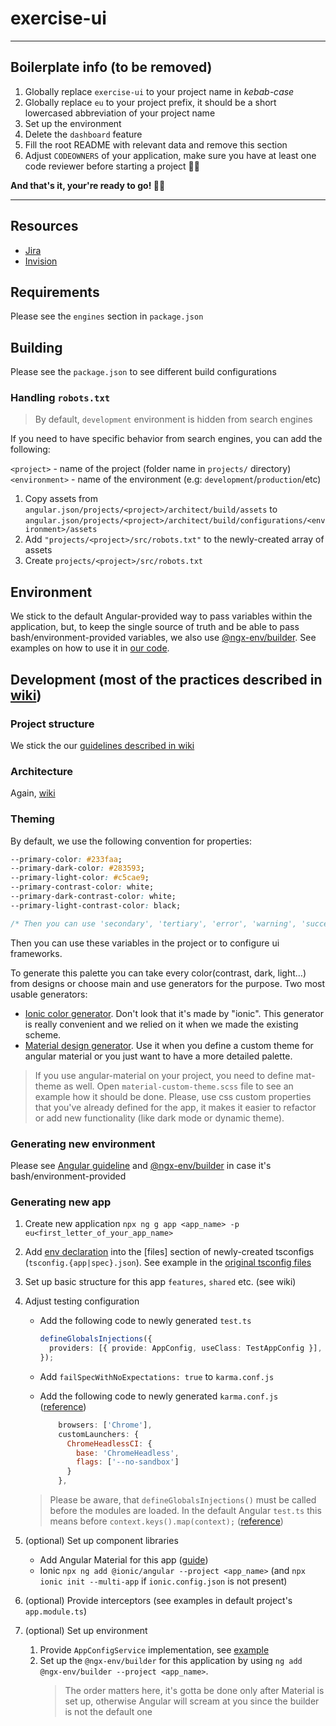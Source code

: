 # exercise-ui

---

<!-- TODO: This section is to be removed when a project is started. -->

## Boilerplate info (to be removed)

<section>
  <ol class="next-steps">
    <li>
      Globally replace <code>exercise-ui</code> to your project
      name in
      <em>kebab-case</em>
    </li>
    <li>
      Globally replace <code>eu</code> to your project prefix, it should be
      a short lowercased abbreviation of your project name
    </li>
    <li>Set up the environment</li>
    <li>Delete the <code>dashboard</code> feature</li>
    <li>Fill the root README with relevant data and remove this section</li>
    <li>
      Adjust <code>CODEOWNERS</code> of your application, make sure you have at
      least one code reviewer before starting a project 👨‍💻
    </li>
  </ol>

  <p>
    <strong>And that's it, your're ready to go! 🥷😎</strong>
  </p>
</section>

---

## Resources

- [Jira](https://saritasa.atlassian.net/jira/your-work)
- [Invision](https://projects.invisionapp.com/d/main#/projects)

## Requirements

Please see the `engines` section in `package.json`

## Building

Please see the `package.json` to see different build configurations

### Handling `robots.txt`

> By default, `development` environment is hidden from search engines

If you need to have specific behavior from search engines, you can add the following:

`<project>` - name of the project (folder name in `projects/` directory)
`<environment>` - name of the environment (e.g: `development`/`production`/etc)

1. Copy assets from `angular.json/projects/<project>/architect/build/assets` to `angular.json/projects/<project>/architect/build/configurations/<environment>/assets`
2. Add `"projects/<project>/src/robots.txt"` to the newly-created array of assets
3. Create `projects/<project>/src/robots.txt`

## Environment

We stick to the default Angular-provided way to pass variables within the application, but, to keep the single source of truth and be able to pass bash/environment-provided variables, we also use [@ngx-env/builder](https://github.com/chihab/ngx-env). See examples on how to use it in [our code](projects/web/src/environments/environment.ts).

## Development (most of the practices described in [wiki](https://frontendwiki.saritasa.rocks/))

### Project structure

We stick the our [guidelines described in wiki](https://frontendwiki.saritasa.rocks/pages/development/angular/project-structure.html)

### Architecture

Again, [wiki](https://frontendwiki.saritasa.rocks/pages/development/angular/architecture.html)

### Theming

By default, we use the following convention for properties:

```css
--primary-color: #233faa;
--primary-dark-color: #283593;
--primary-light-color: #c5cae9;
--primary-contrast-color: white;
--primary-dark-contrast-color: white;
--primary-light-contrast-color: black;

/* Then you can use 'secondary', 'tertiary', 'error', 'warning', 'success' and so on */
```

Then you can use these variables in the project or to configure ui frameworks.

To generate this palette you can take every color(contrast, dark, light...) from designs or choose main and use generators for the purpose.
Two most usable generators:

- [Ionic color generator](https://ionicframework.com/docs/theming/colors#new-color-creator). Don't look that it's made by "ionic". This generator is really convenient and we relied on it when we made the existing scheme.
- [Material design generator](http://mcg.mbitson.com/#!?mcgpalette0=%233f51b5). Use it when you define a custom theme for angular material or you just want to have a more detailed palette.

> If you use angular-material on your project, you need to define mat-theme as well. Open `material-custom-theme.scss` file to see an example how it should be done. Please, use css custom properties that you've already defined for the app, it makes it easier to refactor or add new functionality (like dark mode or dynamic theme).

### Generating new environment

Please see [Angular guideline](https://angular.io/guide/build#using-environment-specific-variables-in-your-app) and [@ngx-env/builder](https://github.com/chihab/ngx-env#in-env) in case it's bash/environment-provided

### Generating new app

1. Create new application `npx ng g app <app_name> -p eu<first_letter_of_your_app_name>`
2. Add [env declaration](env.d.ts) into the [files] section of newly-created tsconfigs (`tsconfig.{app|spec}.json`). See example in the [original tsconfig files](projects/web/tsconfig.app.json)
3. Set up basic structure for this app `features`, `shared` etc. (see wiki)
4. Adjust testing configuration

   - Add the following code to newly generated `test.ts`

     ```ts
     defineGlobalsInjections({
       providers: [{ provide: AppConfig, useClass: TestAppConfig }],
     });
     ```

   - Add `failSpecWithNoExpectations: true` to `karma.conf.js`

   - Add the following code to newly generated `karma.conf.js` ([reference](https://angular.io/guide/testing#configure-cli-for-ci-testing-in-chrome))

     ```js
         browsers: ['Chrome'],
         customLaunchers: {
           ChromeHeadlessCI: {
             base: 'ChromeHeadless',
             flags: ['--no-sandbox']
           }
         },
     ```

   > Please be aware, that `defineGlobalsInjections()` must be called before the modules are loaded. In the default Angular `test.ts` this means before `context.keys().map(context);` ([reference](https://ngneat.github.io/spectator/docs/global-injections/))

5. (optional) Set up component libraries

   - Add Angular Material for this app ([guide](https://material.angular.io/guide/getting-started))
   - Ionic `npx ng add @ionic/angular --project <app_name>` (and `npx ionic init --multi-app` if `ionic.config.json` is not present)

6. (optional) Provide interceptors (see examples in default project's `app.module.ts`)
7. (optional) Set up environment
   1. Provide `AppConfigService` implementation, see [example](projects/web/src/app/features/shared/web-app-config.service.ts)
   2. Set up the `@ngx-env/builder` for this application by using `ng add @ngx-env/builder --project <app_name>`.
      > The order matters here, it's gotta be done only after Material is set up, otherwise Angular will scream at you since the builder is not the default one
